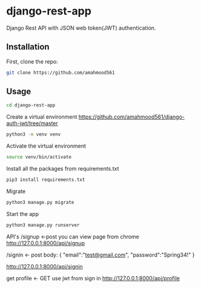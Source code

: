 # django-rest-app

Django Rest API with JSON web token(JWT) authentication.

## Installation

First, clone the repo:
```bash
git clone https://github.com/amahmood561
```

## Usage

```bash
cd django-rest-app
```

Create a virtual environment
https://github.com/amahmood561/django-auth-jwt/tree/master
```bash
python3 -m venv venv
```

Activate the virtual environment

```bash
source venv/bin/activate
```
Install all the packages from requirements.txt

```bash
pip3 install requirements.txt
```

Migrate

```bash
python3 manage.py migrate
```

Start the app
```bash
python3 manage.py runserver
```


API's
/signup <-post you can view page from chrome
http://127.0.0.1:8000/api/signup

/signin <- post
body:
{
 "email":"test@gmail.com",
 "password":"Spring34!"
}

http://127.0.0.1:8000/api/signin

get profile <- GET use jwt from sign in
http://127.0.0.1:8000/api/profile
